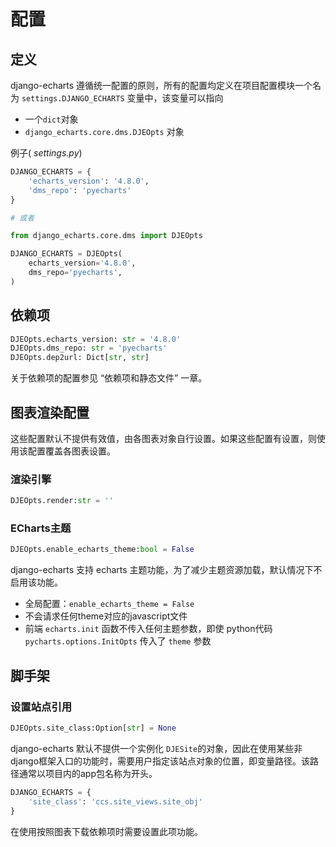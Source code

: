 # 配置

## 定义

django-echarts 遵循统一配置的原则，所有的配置均定义在项目配置模块一个名为 `settings.DJANGO_ECHARTS` 变量中，该变量可以指向

- 一个`dict`对象
- `django_echarts.core.dms.DJEOpts` 对象

例子( *settings.py*)

```python
DJANGO_ECHARTS = {
    'echarts_version': '4.8.0',
    'dms_repo': 'pyecharts'
}

# 或者

from django_echarts.core.dms import DJEOpts

DJANGO_ECHARTS = DJEOpts(
    echarts_version='4.8.0',
    dms_repo='pyecharts',
)
```

## 依赖项

```python
DJEOpts.echarts_version: str = '4.8.0'
DJEOpts.dms_repo: str = 'pyecharts'
DJEOpts.dep2url: Dict[str, str]
```

关于依赖项的配置参见 “依赖项和静态文件” 一章。

## 图表渲染配置

这些配置默认不提供有效值，由各图表对象自行设置。如果这些配置有设置，则使用该配置覆盖各图表设置。

### 渲染引擎

```python
DJEOpts.render:str = ''
```

### ECharts主题

```python
DJEOpts.enable_echarts_theme:bool = False
```

django-echarts 支持 echarts 主题功能，为了减少主题资源加载，默认情况下不启用该功能。

- 全局配置：`enable_echarts_theme = False`
- 不会请求任何theme对应的javascript文件
- 前端 `echarts.init` 函数不传入任何主题参数，即使 python代码`pycharts.options.InitOpts` 传入了 `theme` 参数

## 脚手架

### 设置站点引用

```python
DJEOpts.site_class:Option[str] = None
```

django-echarts 默认不提供一个实例化 `DJESite`的对象，因此在使用某些非django框架入口的功能时，需要用户指定该站点对象的位置，即变量路径。该路径通常以项目内的app包名称为开头。

```python
DJANGO_ECHARTS = {
    'site_class': 'ccs.site_views.site_obj'
}
```

在使用按照图表下载依赖项时需要设置此项功能。

